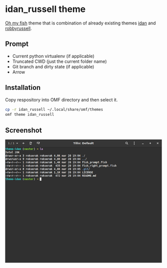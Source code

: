 # idan_russell theme

[Oh my fish](https://github.com/oh-my-fish/oh-my-fish) theme that is combination of already existing themes [idan](https://github.com/oh-my-fish/oh-my-fish/blob/master/docs/Themes.md#idan) and [robbyrussell](https://github.com/oh-my-fish/oh-my-fish/blob/master/docs/Themes.md#robbyrussell).

## Prompt

* Current python virtualenv (if applicable)
* Truncated CWD (just the current folder name)
* Git branch and dirty state (if applicable)
* Arrow

## Installation

Copy respository into OMF directory and then select it.

```bash
cp -r idan_russell ~/.local/share/omf/themes
omf theme idan_russell
```

## Screenshot

![alt text](https://github.com/rokserak/idan_russell/raw/master/screenshot.png "Screenshot")
